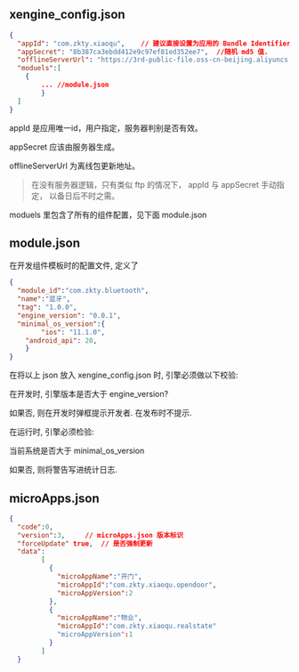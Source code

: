 ## xengine_config.json

``` json
{
  "appId": "com.zkty.xiaoqu",    // 建议直接设置为应用的 Bundle Identifier
  "appSecret": "8b387ca3ebdd412e9c97ef81ed352ee7",  //随机 md5 值.
  "offlineServerUrl": "https://3rd-public-file.oss-cn-beijing.aliyuncs.com"  //服务器地址,
  "moduels":[
  	{
  		... //module.json
		}
  ]
}
```

appId 是应用唯一id，用户指定，服务器判别是否有效。

appSecret 应该由服务器生成。

offlineServerUrl 为离线包更新地址。

> 在没有服务器逻辑，只有类似 ftp 的情况下， appId 与 appSecret 手动指定， 以备日后不时之需。

moduels 里包含了所有的组件配置，见下面 module.json

## module.json

在开发组件模板时的配置文件, 定义了

``` json
{
  "module_id":"com.zkty.bluetooth",
  "name":"蓝牙",
  "tag": "1.0.0",
  "engine_version": "0.0.1",
  "minimal_os_version":{
		"ios": "11.1.0",
  	"android_api": 20,
	} 
}
```

在将以上  json 放入 xengine_config.json 时, 引擎必须做以下校验:



在开发时, 引擎版本是否大于 engine_version?

如果否, 则在开发时弹框提示开发者. 在发布时不提示.



在运行时, 引擎必须检验:

当前系统是否大于 minimal_os_version 

如果否, 则将警告写进统计日志.



## microApps.json

``` json
{
  "code":0,
  "version":3,     // microApps.json 版本标识
  "forceUpdate" true,  // 是否强制更新
  "data":
        [
          {
            "microAppName":"开门",
            "microAppId":"com.zkty.xiaoqu.opendoor",
            "microAppVersion":2
          },
          {
            "microAppName":"物业",
            "microAppId":"com.zkty.xiaoqu.realstate"
            "microAppVersion":1
          }
        ]
  }
```
